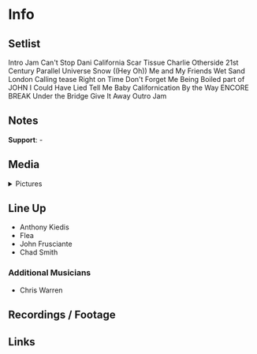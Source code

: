 # Info

## Setlist

Intro Jam
Can't Stop
Dani California
Scar Tissue
Charlie
Otherside
21st Century
Parallel Universe
Snow ((Hey Oh))
Me and My Friends
Wet Sand
London Calling tease
Right on Time
Don't Forget Me
Being Boiled part of JOHN
I Could Have Lied
Tell Me Baby
Californication
By the Way
ENCORE BREAK
Under the Bridge
Give It Away
Outro Jam

## Notes

**Support**: -

## Media 

<details>
  <summary>Pictures</summary>
  <!--<img alt="Setlist" title="Setlist" src="_.jpg" height="200" />
  <img alt="Flyer" title="Flyer" src="_.jpg" height="200" />
  <img alt="Clipper" title="Clipper" src="_.jpg" height="200" />
  <img alt="Ticket" title="Ticket" src="_.jpg" height="200" />
  -->
</details>

## Line Up

* Anthony Kiedis
* Flea
* John Frusciante
* Chad Smith

### Additional Musicians

* Chris Warren

## Recordings / Footage

## Links